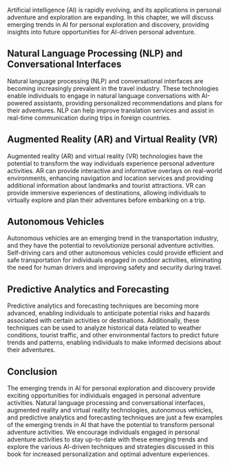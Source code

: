 
Artificial intelligence (AI) is rapidly evolving, and its applications in personal adventure and exploration are expanding. In this chapter, we will discuss emerging trends in AI for personal exploration and discovery, providing insights into future opportunities for AI-driven personal adventure.

Natural Language Processing (NLP) and Conversational Interfaces
---------------------------------------------------------------

Natural language processing (NLP) and conversational interfaces are becoming increasingly prevalent in the travel industry. These technologies enable individuals to engage in natural language conversations with AI-powered assistants, providing personalized recommendations and plans for their adventures. NLP can help improve translation services and assist in real-time communication during trips in foreign countries.

Augmented Reality (AR) and Virtual Reality (VR)
-----------------------------------------------

Augmented reality (AR) and virtual reality (VR) technologies have the potential to transform the way individuals experience personal adventure activities. AR can provide interactive and informative overlays on real-world environments, enhancing navigation and location services and providing additional information about landmarks and tourist attractions. VR can provide immersive experiences of destinations, allowing individuals to virtually explore and plan their adventures before embarking on a trip.

Autonomous Vehicles
-------------------

Autonomous vehicles are an emerging trend in the transportation industry, and they have the potential to revolutionize personal adventure activities. Self-driving cars and other autonomous vehicles could provide efficient and safe transportation for individuals engaged in outdoor activities, eliminating the need for human drivers and improving safety and security during travel.

Predictive Analytics and Forecasting
------------------------------------

Predictive analytics and forecasting techniques are becoming more advanced, enabling individuals to anticipate potential risks and hazards associated with certain activities or destinations. Additionally, these techniques can be used to analyze historical data related to weather conditions, tourist traffic, and other environmental factors to predict future trends and patterns, enabling individuals to make informed decisions about their adventures.

Conclusion
----------

The emerging trends in AI for personal exploration and discovery provide exciting opportunities for individuals engaged in personal adventure activities. Natural language processing and conversational interfaces, augmented reality and virtual reality technologies, autonomous vehicles, and predictive analytics and forecasting techniques are just a few examples of the emerging trends in AI that have the potential to transform personal adventure activities. We encourage individuals engaged in personal adventure activities to stay up-to-date with these emerging trends and explore the various AI-driven techniques and strategies discussed in this book for increased personalization and optimal adventure experiences.
